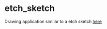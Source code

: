 # etch_sketch

Drawing application similar to a etch sketch 
[here](https://liamma06.github.io/etch_sketch/)

